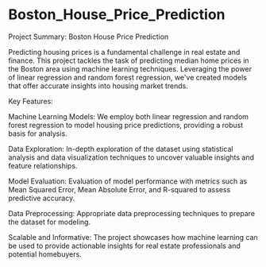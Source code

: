 # Boston_House_Price_Prediction
Project Summary: Boston House Price Prediction

Predicting housing prices is a fundamental challenge in real estate and finance. This project tackles the task of predicting median home prices in the Boston area using machine learning techniques. Leveraging the power of linear regression and random forest regression, we've created models that offer accurate insights into housing market trends.

Key Features:

Machine Learning Models: We employ both linear regression and random forest regression to model housing price predictions, providing a robust basis for analysis.

Data Exploration: In-depth exploration of the dataset using statistical analysis and data visualization techniques to uncover valuable insights and feature relationships.

Model Evaluation: Evaluation of model performance with metrics such as Mean Squared Error, Mean Absolute Error, and R-squared to assess predictive accuracy.

Data Preprocessing: Appropriate data preprocessing techniques to prepare the dataset for modeling.

Scalable and Informative: The project showcases how machine learning can be used to provide actionable insights for real estate professionals and potential homebuyers.
